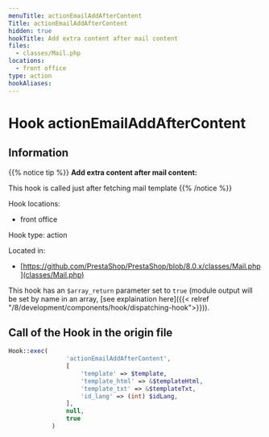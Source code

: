 ```yaml
---
menuTitle: actionEmailAddAfterContent
Title: actionEmailAddAfterContent
hidden: true
hookTitle: Add extra content after mail content
files:
  - classes/Mail.php
locations:
  - front office
type: action
hookAliases:
---
```


# Hook actionEmailAddAfterContent

## Information

{{% notice tip %}}
**Add extra content after mail content:** 

This hook is called just after fetching mail template
{{% /notice %}}

Hook locations: 
  - front office

Hook type: action

Located in: 
  - [https://github.com/PrestaShop/PrestaShop/blob/8.0.x/classes/Mail.php](classes/Mail.php)

This hook has an `$array_return` parameter set to `true` (module output will be set by name in an array, [see explaination here]({{< relref "/8/development/components/hook/dispatching-hook">}})).

## Call of the Hook in the origin file

```php
Hook::exec(
                'actionEmailAddAfterContent',
                [
                    'template' => $template,
                    'template_html' => &$templateHtml,
                    'template_txt' => &$templateTxt,
                    'id_lang' => (int) $idLang,
                ],
                null,
                true
            )
```